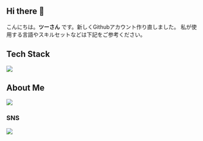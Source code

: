 ## Hi there 👋
こんにちは。**ツーさん** です。新しくGithubアカウント作り直しました。
私が使用する言語やスキルセットなどは下記をご参考ください。

## Tech Stack
![](https://skillicons.dev/icons?i=typescript,react,next,js,html,css,figma)

## About Me
![](https://github-readme-stats.vercel.app/api/top-langs?username=twosun-8-git&show_icons=true&locale=en)

### SNS
![](https://skillicons.dev/icons?i=twitter)

